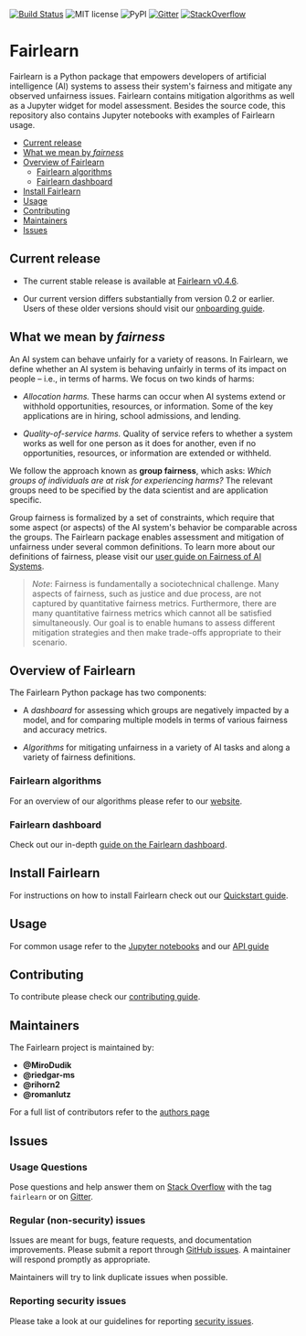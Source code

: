 [![Build Status](https://dev.azure.com/responsibleai/fairlearn/_apis/build/status/Nightly?branchName=master)](https://dev.azure.com/responsibleai/fairlearn/_build/latest?definitionId=23&branchName=master) ![MIT license](https://img.shields.io/badge/License-MIT-blue.svg) ![PyPI](https://img.shields.io/pypi/v/fairlearn?color=blue) [![Gitter](https://badges.gitter.im/fairlearn/community.svg)](https://gitter.im/fairlearn/community?utm_source=badge&utm_medium=badge&utm_campaign=pr-badge) [![StackOverflow](https://img.shields.io/badge/StackOverflow-questions-blueviolet)](https://stackoverflow.com/questions/tagged/fairlearn)

# Fairlearn

Fairlearn is a Python package that empowers developers of artificial intelligence (AI) systems to assess their system's fairness and mitigate any observed unfairness issues. Fairlearn contains mitigation algorithms as well as a Jupyter widget for model assessment. Besides the source code, this repository also contains Jupyter notebooks with examples of Fairlearn usage.

- [Current release](#current-release)
- [What we mean by _fairness_](#what-we-mean-by-fairness)
- [Overview of Fairlearn](#overview-of-fairlearn)
  - [Fairlearn algorithms](#fairlearn-algorithms)
  - [Fairlearn dashboard](#fairlearn-dashboard)
- [Install Fairlearn](#install-fairlearn)
- [Usage](#usage)
- [Contributing](#contributing)
- [Maintainers](#maintainers)
- [Issues](#issues)

## Current release

- The current stable release is available at [Fairlearn v0.4.6](https://github.com/fairlearn/fairlearn/tree/v0.4.6).

- Our current version differs substantially from version 0.2 or earlier. Users of these older versions should visit our [onboarding guide](https://fairlearn.github.io/contribution_guide/development_process.html#onboarding-guide).

## What we mean by _fairness_

An AI system can behave unfairly for a variety of reasons. In Fairlearn, we define whether an AI system is behaving unfairly in terms of its impact on people &ndash; i.e., in terms of harms. We focus on two kinds of harms:

- _Allocation harms._ These harms can occur when AI systems extend or withhold opportunities, resources, or information. Some of the key applications are in hiring, school admissions, and lending.

- _Quality-of-service harms._ Quality of service refers to whether a system works as well for one person as it does for another, even if no opportunities, resources, or information are extended or withheld.

We follow the approach known as **group fairness**, which asks: _Which groups of individuals are at risk for experiencing harms?_ The relevant groups need to be specified by the data scientist and are application specific.

Group fairness is formalized by a set of constraints, which require that some aspect (or aspects) of the AI system's behavior be comparable across the groups. The Fairlearn package enables assessment and mitigation of unfairness under several common definitions.
To learn more about our definitions of fairness, please visit our
[user guide on Fairness of AI Systems](https://fairlearn.github.io/user_guide/fairness_in_machine_learning.html#fairness-of-ai-systems).

>_Note_:
> Fairness is fundamentally a sociotechnical challenge. Many aspects of fairness, such as justice and due process, are not captured by quantitative fairness metrics. Furthermore, there are many quantitative fairness metrics which cannot all be satisfied simultaneously. Our goal is to enable humans to assess different mitigation strategies and then make trade-offs appropriate to their scenario.

## Overview of Fairlearn

The Fairlearn Python package has two components:

- A _dashboard_ for assessing which groups are negatively impacted by a model, and for comparing multiple models in terms of various fairness and accuracy metrics.

- _Algorithms_ for mitigating unfairness in a variety of AI tasks and along a variety of fairness definitions.

### Fairlearn algorithms

For an overview of our algorithms please refer to our [website](https://fairlearn.github.io/user_guide/mitigation.html#id10).

### Fairlearn dashboard

Check out our in-depth [guide on the Fairlearn dashboard](https://fairlearn.github.io/user_guide/assessment.html#fairlearn-dashboard).

## Install Fairlearn

For instructions on how to install Fairlearn check out our [Quickstart guide](https://fairlearn.github.io/quickstart.html).

## Usage

For common usage refer to the [Jupyter notebooks](./notebooks) and our
[API guide](https://fairlearn.github.io/contribution_guide.html#api-design)

## Contributing

To contribute please check our
[contributing guide](https://fairlearn.github.io/contribution_guide.html).

## Maintainers

The Fairlearn project is maintained by:

- **@MiroDudik**
- **@riedgar-ms**
- **@rihorn2**
- **@romanlutz**

For a full list of contributors refer to the [authors page](./AUTHORS.md)

## Issues

### Usage Questions

Pose questions and help answer them on [Stack
Overflow](https://stackoverflow.com/questions/tagged/fairlearn) with the tag
`fairlearn` or on [Gitter](https://gitter.im/fairlearn/community#).

### Regular (non-security) issues

Issues are meant for bugs, feature requests, and documentation improvements.
Please submit a report through
[GitHub issues](https://github.com/fairlearn/fairlearn/issues). A maintainer
will respond promptly as appropriate.

Maintainers will try to link duplicate issues when possible.

### Reporting security issues

Please take a look at our guidelines for reporting [security issues](./SECURITY.md).
